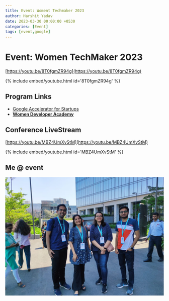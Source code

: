 ```yaml
---
title: Event: Woment Techmaker 2023
author: Harshit Yadav
date: 2023-03-30 00:00:00 +0530
categories: [Event]
tags: [event,google]
---
```


# Event: Women TechMaker 2023

[https://youtu.be/8T0fgmZR94g](https://youtu.be/8T0fgmZR94g)

{% include embed/youtube.html id='8T0fgmZR94g' %}

## Program Links

- [Google Accelerator for Startups](https://startup.google.com/accelerator/india/)
- **[Women Developer Academy](https://rsvp.withgoogle.com/events/women-developers-academy)**

## Conference LiveStream

[https://youtu.be/MBZ4UmXvStM](https://youtu.be/MBZ4UmXvStM)

{% include embed/youtube.html id='MBZ4UmXvStM' %}

## Me @ event

![harshityadav95](https://raw.githubusercontent.com/harshityadav95/staticfiles/main/Event%20Women%20TechMaker%202023//Untitled.png)
